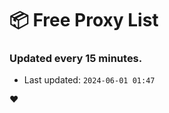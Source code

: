 # :package: Free Proxy List
### Updated every 15 minutes.

- Last updated: `2024-06-01 01:47`

:heart:
